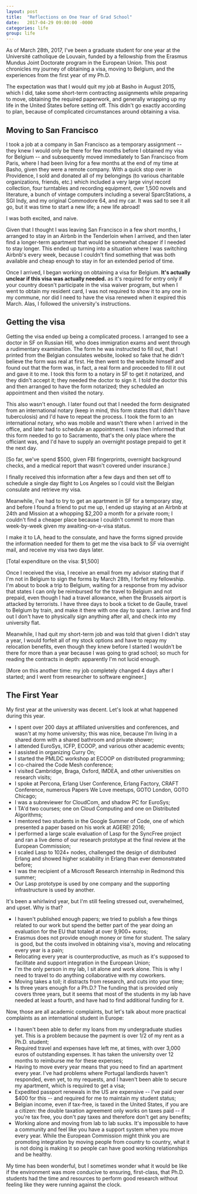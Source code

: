 ```yaml
---
layout: post
title:  "Reflections on One Year of Grad School"
date:   2017-04-29 09:00:00 -0000
categories: life
group: life
---
```


As of March 28th, 2017, I've been a graduate student for one year at
the Université catholique de Louvain, funded by a fellowship from the
Erasmus Mundus Joint Doctorate program in the European Union.  This post chronicles my journey of obtaining a visa, moving to Belgium, and the experiences from the first year of my Ph.D.

The expectation was that I would quit my job at Basho in August 2015, which I did, take some short-term contracting assignments while preparing to move, obtaining the required paperwork, and generally wrapping up my life in the United States before setting off.  This didn't go exactly according to plan, because of complicated circumstances around obtaining a visa.

## Moving to San Francisco

I took a job at a company in San Francisco as a temporary assignment --
they knew I would only be there for few months before I obtained my visa
for Belgium -- and subsequently moved immediately to San Francisco from
Paris, where I had been living for a few months at the end of my time at
Basho, given they were a remote company.  With a quick stop over in Providence, I sold and donated all of my belongings (to various charitable organizations, friends, etc.) which included a very large vinyl record collection, four turntables and recording equipment, over 1,500 novels and literature, a bunch of vintage computers including a several SparcStations, a SGI Indy, and my original Commodore 64, and my car.  It was sad to see it all go, but it was time to start a new life; a new life abroad!

I was both excited, and naive.

Given that I thought I was leaving San Francisco in a few short months, I arranged to stay in an Airbnb in the Tenderloin when I arrived, and then later find a longer-term apartment that would be somewhat cheaper if I needed to stay longer.  This ended up turning into a situation where I was switching Airbnb's every week, because I couldn't find something that was both available and cheap enough to stay in for an extended period of time.

Once I arrived, I began working on obtaining a visa for Belgium.  **It's actually unclear if this visa was actually needed.** as it's required for entry only if your country doesn't participate in the visa waiver program, but when I went to obtain my resident card, I was not required to show it to any one in my commune, nor did I need to have the visa renewed when it expired this March.  Alas, I followed the university's instructions.

## Getting the visa

Getting the visa ended up being a complicated process.  I arranged to
see a doctor in SF on Russian Hill, who does immigration exams and went
through a rudimentary examination.  The form he was instructed to fill
out, that I printed from the Belgian consulates website, looked so fake
that he didn't believe the form was real at first.  He then went to the
website himself and found out that the form was, in fact, a real form
and proceeded to fill it out and gave it to me.  I took this form to a
notary in SF to get it notarized, and they didn't accept it; they needed
the doctor to sign it.  I told the doctor this and then arranged to have
the form notarized; they scheduled an appointment and then visited the
notary.

This also wasn't enough.  I later found out that I needed the form
designated from an international notary (keep in mind, this form states
that I didn't have tuberculosis) and I'd have to repeat the process.  I
took the form to an international notary, who was mobile and wasn't
there when I arrived in the office, and later had to schedule an
appointment.  I was then informed that this form needed to go to
Sacramento, that's the only place where the officiant was, and I'd have
to supply an overnight postage prepaid to get it the next day.

[So far, we've spend $500, given FBI fingerprints, overnight background
checks, and a medical report that wasn't covered under insurance.]

I finally received this information after a few days and then set off to
schedule a single day flight to Los Angeles so I could visit the Belgian
consulate and retrieve my visa.

Meanwhile, I've had to try to get an apartment in SF for a temporary
stay, and before I found a friend to put me up, I ended up staying at an
Airbnb at 24th and Mission at a whopping $2,200 a month for a private
room; I couldn't find a cheaper place because I couldn't commit to more
than week-by-week given my awaiting-on-a-visa status.

I make it to LA, head to the consulate, and have the forms signed provide
the information needed for them to get me the visa back to SF via
overnight mail, and receive my visa two days later.

[Total expenditure on the visa: $1,500]

Once I received the visa, I receive an email from my advisor stating
that if I'm not in Belgium to sign the forms by March 28th, I forfeit my
fellowship.  I'm about to book a trip to Belgium, waiting for a response
from my advisor that states I can only be reimbursed for the travel to
Belgium and not prepaid, even though I had a travel allowance, when the
Brussels airport is attacked by terrorists.  I have three days to book a
ticket to de Gaulle, travel to Belgium by train, and make it there with
one day to spare.  I arrive and find out I don't have to physically sign
anything after all, and check into my university flat.

Meanwhile, I had quit my short-term job and was told that given I didn't
stay a year, I would forfeit all of my stock options and have to repay my
relocation benefits, even though they knew before I started I wouldn't
be there for more than a year because I was going to grad school; so
much for reading the contracts in depth: apparently I'm not lucid
enough.

[More on this another time: my job completely changed 4 days after I
started; and I went from researcher to software engineer.]

## The First Year

My first year at the university was decent.  Let's look at what happened
during this year.

* I spent over 200 days at affiliated universities and conferences, and
  wasn't at my home university; this was nice, because I'm living in a
  shared dorm with a shared bathroom and private shower;
* I attended EuroSys, ICFP, ECOOP, and various other academic events;
* I assisted in organizing Curry On;
* I started the PMLDC workshop at ECOOP on distributed programming;
* I co-chaired the Code Mesh conference;
* I visited Cambridge, Braga, Oxford, IMDEA, and other universities on
  research visits;
* I spoke at Percona, Erlang User Conference, Erlang Factory, CRAFT
  Conference, numerous Papers We Love meetups, GOTO London, GOTO
  Chicago;
* I was a subreviewer for CloudCom, and shadow PC for EuroSys;
* I TA'd two courses; one on Cloud Computing and one on Distributed
  Algorithms;
* I mentored two students in the Google Summer of Code, one of which
  presented a paper based on his work at AGERE! 2016;
* I performed a large scale evaluation of Lasp for the SyncFree project
  and ran a live demo of our research prototype at the final review at
  the European Commission;
* I scaled Lasp to 1024+ nodes, challenged the design of distributed
  Erlang and showed higher scalability in Erlang than ever demonstrated
  before;
* I was the recipient of a Microsoft Research internship in Redmond this
  summer;
* Our Lasp prototype is used by one company and the supporting
  infrastructure is used by another.

It's been a whirlwind year, but I'm still feeling stressed out, overwhelmed, and upset.  Why is that?

* I haven't published enough papers; we tried to publish a few things
  related to our work but spend the better part of the year doing an
  evaluation for the EU that totaled at over 9,900+ euros;
* Erasmus does not provide enough money or time for student.  The salary
  is good, but the costs involved in obtaining visa's, moving and
  relocating every year is a pain;
* Relocating every year is counterproductive, as much as it's supposed
  to facilitate and support integration in the European Union;
* I'm the only person in my lab, I sit alone and work alone.  This is
  why I need to travel to do anything collaborative with my coworkers.
* Moving takes a toll; it distracts from research, and cuts into your
  time;
* Is three years enough for a Ph.D.?  The funding that is provided only covers three years, but it seems that most of the students in my lab have needed at least a fourth, and have had to find additional funding for it.

Now, those are all academic complaints, but let's talk about more
practical complaints as an international student in Europe:

* I haven't been able to defer my loans from my undergraduate studies
  yet.  This is a problem because the payment is over 1/2 of my rent as
  a Ph.D. student;
* Required travel and expenses have left me, at times, with over 3,000
  euros of outstanding expenses.  It has taken the university over 12
  months to reimburse me for these expenses;
* Having to move every year means that you need to find an apartment
  every year.  I've had problems where Portugal landlords haven't
  responded, even yet, to my requests, and I haven't been able to secure
  my apartment, which is required to get a visa;
* Expedited passport renewals in the US are expensive -- I've paid over
  $400 for this -- and required for me to maintain my student status;
* Belgian income, even if tax-free, is taxed in the United States, if
  you are a citizen: the double taxation agreement only works on taxes
  paid -- if you're tax free, you don't pay taxes and therefore don't
  get any benefits;
* Working alone and moving from lab to lab sucks.  It's impossible to
  have a community and feel like you have a support system when you move
  every year.  While the European Commission might think you are
  promoting integration by moving people from country to country, what
  it is not doing is making it so people can have good working
  relationships and be healthy.

My time has been wonderful, but I sometimes wonder what it would be like
if the environment was more conducive to ensuring, first-class, that
Ph.D. students had the time and resources to perform good research
without feeling like they were running against the clock.
